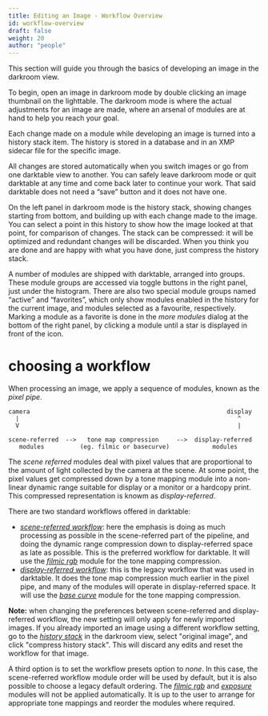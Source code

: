 ```yaml
---
title: Editing an Image - Workflow Overview
id: workflow-overview
draft: false
weight: 20
author: "people"
---
```


This section will guide you through the basics of developing an image in the darkroom view.

To begin, open an image in darkroom mode by double clicking an image thumbnail on the lighttable. The darkroom mode is where the actual adjustments for an image are made, where an arsenal of modules are at hand to help you reach your goal.

Each change made on a module while developing an image is turned into a history stack item. The history is stored in a database and in an XMP sidecar file for the specific image.

All changes are stored automatically when you switch images or go from one darktable view to another. You can safely leave darkroom mode or quit darktable at any time and come back later to continue your work. That said darktable does not need a “save” button and it does not have one.

On the left panel in darkroom mode is the history stack, showing changes starting from bottom, and building up with each change made to the image. You can select a point in this history to show how the image looked at that point, for comparison of changes. The stack can be compressed: it will be optimized and redundant changes will be discarded. When you think you are done and are happy with what you have done, just compress the history stack.

A number of modules are shipped with darktable, arranged into groups. These module groups are accessed via toggle buttons in the right panel, just under the histogram. There are also two special module groups named “active” and “favorites”, which only show modules enabled in the history for the current image, and modules selected as a favourite, respectively. Marking a module as a favorite is done in the _more modules_ dialog at the bottom of the right panel, by clicking a module until a star is displayed in front of the icon.

# choosing a workflow

When processing an image, we apply a sequence of modules, known as the _pixel pipe_. 

```
camera                                                       display
  |                                                             ^
  V                                                             |
	
scene-referred  -->   tone map compression     -->  display-referred
   modules          (eg. filmic or basecurve)            modules
```

The _scene referred_ modules deal with pixel values that are proportional to the amount of light collected by the camera at the scene. At some point, the pixel values get compressed down by a tone mapping module into a non-linear dynamic range suitable for display or a monitor or a hardcopy print. This compressed representation is knowm as _display-referred_. 

There are two standard workflows offered in darktable:
* [_scene-referred workflow_](edit-scene-referred.md): here the emphasis is doing as much processing as possible in the scene-referred part of the pipeline, and doing the dynamic range compression down to display-referred space as late as possible. This is the preferred workflow for darktable. It will use the [_filmic rgb_](../../module-reference/processing-modules/filmic-rgb.md) module for the tone mapping compression.
* [_display-referred workflow_](edit-display-referred.md): this is the legacy workflow that was used in darktable. It does the tone map compression much earlier in the pixel pipe, and many of the modules will operate in display-referred space. It will use the [_base curve_](../../module-reference/processing-modules/base-curve.md) module for the tone mapping compression.

**Note:** when changing the preferences between scene-referred and display-referred workflow, the new setting will only apply for newly imported images. If you already imported an image using a different workflow setting, go to the [_history stack_](../../module-reference/utility-modules/darkroom/history-stack.md) in the darkroom view, select "original image", and click "compress history stack". This will discard any edits and reset the workflow for that image.

A third option is to set the workflow presets option to _none_. In this case, the scene-referred workflow module order will be used by default, but it is also possible to choose a legacy default ordering. The [_filmic rgb_](../../module-reference/processing-modules/filmic-rgb.md) and [_exposure_](../../module-reference/processing-modules/exposure.md) modules will not be applied automatically. It is up to the user to arrange for appropriate tone mappings and reorder the modules where required.


